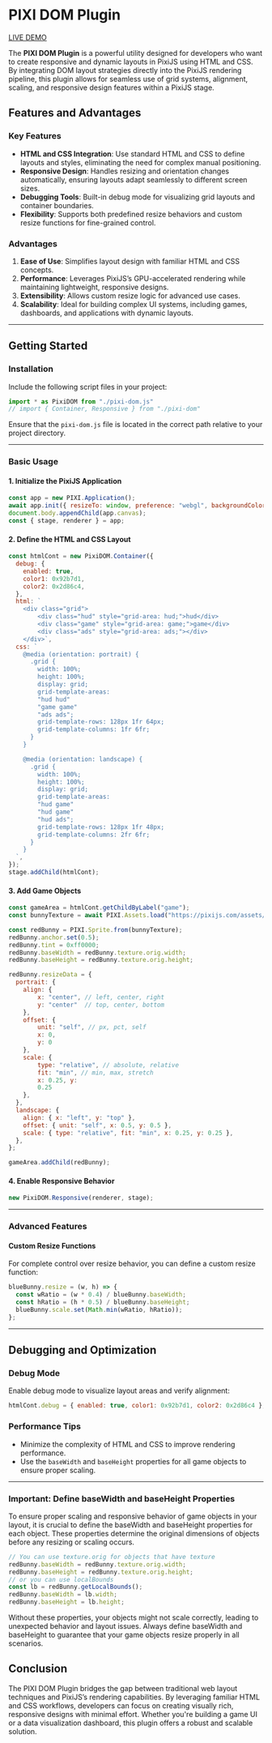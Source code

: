 # PIXI DOM Plugin

[LIVE DEMO](https://pixi-dom.web.app/)

The **PIXI DOM Plugin** is a powerful utility designed for developers who want to create responsive and dynamic layouts in PixiJS using HTML and CSS. By integrating DOM layout strategies directly into the PixiJS rendering pipeline, this plugin allows for seamless use of grid systems, alignment, scaling, and responsive design features within a PixiJS stage.

## Features and Advantages

### Key Features
- **HTML and CSS Integration**: Use standard HTML and CSS to define layouts and styles, eliminating the need for complex manual positioning.
- **Responsive Design**: Handles resizing and orientation changes automatically, ensuring layouts adapt seamlessly to different screen sizes.
- **Debugging Tools**: Built-in debug mode for visualizing grid layouts and container boundaries.
- **Flexibility**: Supports both predefined resize behaviors and custom resize functions for fine-grained control.

### Advantages
1. **Ease of Use**: Simplifies layout design with familiar HTML and CSS concepts.
2. **Performance**: Leverages PixiJS’s GPU-accelerated rendering while maintaining lightweight, responsive designs.
3. **Extensibility**: Allows custom resize logic for advanced use cases.
4. **Scalability**: Ideal for building complex UI systems, including games, dashboards, and applications with dynamic layouts.

---

## Getting Started

### Installation

Include the following script files in your project:

```js
import * as PixiDOM from "./pixi-dom.js"
// import { Container, Responsive } from "./pixi-dom"
```

Ensure that the `pixi-dom.js` file is located in the correct path relative to your project directory.

---

### Basic Usage

#### 1. Initialize the PixiJS Application
```javascript
const app = new PIXI.Application();
await app.init({ resizeTo: window, preference: "webgl", backgroundColor: 0x2c3e50 });
document.body.appendChild(app.canvas);
const { stage, renderer } = app;
```

#### 2. Define the HTML and CSS Layout
```javascript
const htmlCont = new PixiDOM.Container({
  debug: {
    enabled: true,
    color1: 0x92b7d1,
    color2: 0x2d86c4,
  },
  html: `
    <div class="grid">
        <div class="hud" style="grid-area: hud;">hud</div>
        <div class="game" style="grid-area: game;">game</div>
        <div class="ads" style="grid-area: ads;"></div>
    </div>`,
  css: `
    @media (orientation: portrait) {
      .grid {
        width: 100%;
        height: 100%;
        display: grid;
        grid-template-areas:
        "hud hud"
        "game game"
        "ads ads";
        grid-template-rows: 128px 1fr 64px;
        grid-template-columns: 1fr 6fr;
      }
    }

    @media (orientation: landscape) {
      .grid {
        width: 100%;
        height: 100%;
        display: grid;
        grid-template-areas:
        "hud game"
        "hud game"
        "hud ads";
        grid-template-rows: 128px 1fr 48px;
        grid-template-columns: 2fr 6fr;
      }
    }
  `,
});
stage.addChild(htmlCont);
```

#### 3. Add Game Objects
```javascript
const gameArea = htmlCont.getChildByLabel("game");
const bunnyTexture = await PIXI.Assets.load("https://pixijs.com/assets/bunny.png");

const redBunny = PIXI.Sprite.from(bunnyTexture);
redBunny.anchor.set(0.5);
redBunny.tint = 0xff0000;
redBunny.baseWidth = redBunny.texture.orig.width;
redBunny.baseHeight = redBunny.texture.orig.height;

redBunny.resizeData = {
  portrait: {
    align: { 
        x: "center", // left, center, right
        y: "center"  // top, center, bottom
    }, 
    offset: { 
        unit: "self", // px, pct, self
        x: 0, 
        y: 0 
    },
    scale: { 
        type: "relative", // absolute, relative
        fit: "min", // min, max, stretch
        x: 0.25, y: 
        0.25 
    },
  },
  landscape: {
    align: { x: "left", y: "top" },
    offset: { unit: "self", x: 0.5, y: 0.5 },
    scale: { type: "relative", fit: "min", x: 0.25, y: 0.25 },
  },  
};

gameArea.addChild(redBunny);
```

#### 4. Enable Responsive Behavior
```javascript
new PixiDOM.Responsive(renderer, stage);
```

---

### Advanced Features

#### Custom Resize Functions
For complete control over resize behavior, you can define a custom resize function:
```javascript
blueBunny.resize = (w, h) => {
  const wRatio = (w * 0.4) / blueBunny.baseWidth;
  const hRatio = (h * 0.5) / blueBunny.baseHeight;
  blueBunny.scale.set(Math.min(wRatio, hRatio));
};
```

---

## Debugging and Optimization

### Debug Mode
Enable debug mode to visualize layout areas and verify alignment:
```javascript
htmlCont.debug = { enabled: true, color1: 0x92b7d1, color2: 0x2d86c4 };
```

### Performance Tips
- Minimize the complexity of HTML and CSS to improve rendering performance.
- Use the `baseWidth` and `baseHeight` properties for all game objects to ensure proper scaling.

---

### Important: Define baseWidth and baseHeight Properties
To ensure proper scaling and responsive behavior of game objects in your layout, it is crucial to define the baseWidth and baseHeight properties for each object. These properties determine the original dimensions of objects before any resizing or scaling occurs.

```javascript
// You can use texture.orig for objects that have texture
redBunny.baseWidth = redBunny.texture.orig.width;
redBunny.baseHeight = redBunny.texture.orig.height;
// or you can use localBounds
const lb = redBunny.getLocalBounds();
redBunny.baseWidth = lb.width;
redBunny.baseHeight = lb.height;
```

Without these properties, your objects might not scale correctly, leading to unexpected behavior and layout issues. Always define baseWidth and baseHeight to guarantee that your game objects resize properly in all scenarios.


## Conclusion
The PIXI DOM Plugin bridges the gap between traditional web layout techniques and PixiJS’s rendering capabilities. By leveraging familiar HTML and CSS workflows, developers can focus on creating visually rich, responsive designs with minimal effort. Whether you're building a game UI or a data visualization dashboard, this plugin offers a robust and scalable solution.

